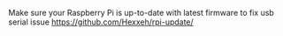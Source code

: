 Make sure your Raspberry Pi is up-to-date with latest firmware to fix usb serial issue
  https://github.com/Hexxeh/rpi-update/